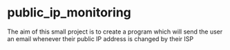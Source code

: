 # public_ip_monitoring
The aim of this small project is to create a program which will send the user an email whenever their public IP address is changed by their ISP
